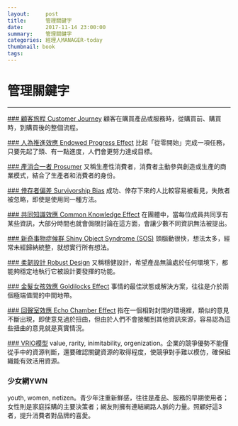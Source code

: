 ```yaml
---
layout:     post
title:      管理關鍵字
date:       2017-11-14 23:00:00
summary:    管理關鍵字
categories: 經理人MANAGER-today
thumbnail: book
tags:
---
```


# 管理關鍵字
---

[### 顧客旅程 Customer Journey](http://www.cw.com.tw/article/article.action?id=5076812)
顧客在購買產品或服務時，從購買前、購買時，到購買後的整個流程。

[### 人為推進效應 Endowed Progress Effect](https://www.managertoday.com.tw/books/view/43060)
比起「從零開始」完成一項任務，只要先起了頭、有一點進度，人們會更努力達成目標。

[### 產消合一者 Prosumer](https://zh.wikipedia.org/wiki/%E7%94%A2%E6%B6%88%E5%90%88%E4%B8%80%E8%80%85)
又稱生產性消費者，消費者主動參與創造或生產的商業模式，結合了生產者和消費者的身份。

[### 倖存者偏差 Survivorship Bias](https://zh.wikipedia.org/wiki/%E5%80%96%E5%AD%98%E8%80%85%E5%81%8F%E5%B7%AE)
成功、倖存下來的人比較容易被看見，失敗者被忽略，即使是使用同一種方法。

[### 共同知識效應 Common Knowledge Effect](https://www.hbrtaiwan.com/article_content_AR0002958.html)
在團體中，當每位成員共同享有某些資訊，大部分時間也就會侷限討論在這方面，會讓少數不同資訊無法被提出。

[### 新奇事物症候群 Shiny Object Syndrome (SOS)](https://www.entrepreneur.com/article/288370)
頭腦動很快，想法太多，經常未經歸納統整，就想實行所有想法。

[### 柔韌設計 Robust Design](http://biblioteca.universia.net/html_bura/ficha/params/title/%E6%9F%94%E9%9F%8C%E8%A8%AD%E8%A8%88%EF%BC%9A%E4%BB%A5%E5%89%B5%E6%96%B0%E8%AA%BF%E9%81%A9%E7%9A%84%E7%AD%96%E7%95%A5%E5%9B%9E%E6%87%89%E6%A9%9F%E6%A7%8B%E5%8A%9B/id/49822609.html)
又稱穩健設計，希望產品無論處於任何環境下，都能夠穩定地執行它被設計要發揮的功能。

[### 金髮女孩效應 Goldilocks Effect](https://www.hksilicon.com/articles/1135448)
事情的最佳狀態或解決方案，往往是介於兩個極端值間的中間地帶。

[### 回聲室效應 Echo Chamber Effect](https://zh.wikipedia.org/wiki/%E8%BF%B4%E8%81%B2%E5%AE%A4%E6%95%88%E6%87%89)
指在一個相對封閉的環境裡，類似的意見不斷出現，即使意見過於扭曲，但由於人們不會接觸到其他資訊來源，容易認為這些扭曲的意見就是真實情況。

[### VRIO模型](http://wiki.mbalib.com/zh-tw/VRIO%E6%A8%A1%E5%9E%8B)
value, rarity, inimitability, orgenization。企業的競爭優勢不能僅從手中的資源判斷，還要確認關鍵資源的取得程度，使競爭對手難以模仿，確保組織能有效活用資源。

### 少女網YWN
youth, women, netizen。青少年注重新鮮感，往往是產品、服務的早期使用者；女性則是家庭採購的主要決策者；網友則擁有連結網路人脈的力量。照顧好這3者，提升消費者對品牌的喜愛。




